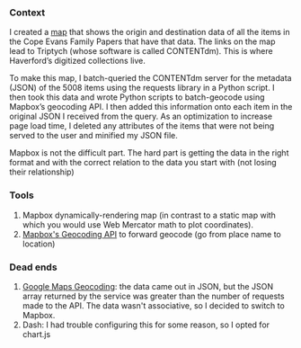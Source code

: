 ### Context
I created a [map](https://165.227.217.17/letters) that shows the origin and destination data of all the items in the Cope Evans Family Papers that have that data. The links on the map lead to Triptych (whose software is called CONTENTdm). This is where Haverford’s digitized collections live.

To make this map, I batch-queried the CONTENTdm server for the metadata (JSON) of the 5008 items using the requests library in a Python script. I then took this data and wrote Python scripts to batch-geocode using Mapbox’s geocoding API. I then added this information onto each item in the original JSON I received from the query. As an optimization to increase page load time, I deleted any attributes of the items that were not being served to the user and minified my JSON file.

Mapbox is not the difficult part. The hard part is getting the data in the right format and with the correct relation to the data you start with (not losing their relationship)


### Tools
1. Mapbox dynamically-rendering map (in contrast to a static map with which you would use Web Mercator math to plot coordinates).
2. [Mapbox's Geocoding API](https://docs.mapbox.com/api/search/#geocoding) to forward geocode (go from place name to location)

### Dead ends
1. [Google Maps Geocoding](https://developers.google.com/maps/documentation/): the data came out in JSON, but the JSON array returned by the service was greater than the number of requests made to the API. The data wasn't associative, so I decided to switch to Mapbox.
2. Dash: I had trouble configuring this for some reason, so I opted for chart.js
